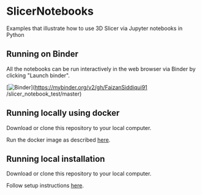 # SlicerNotebooks

Examples that illustrate how to use 3D Slicer via Jupyter notebooks in Python

## Running on Binder

All the notebooks can be run interactively in the web browser via Binder by clicking "Launch binder".

[![Binder](https://mybinder.org/badge.svg)](https://mybinder.org/v2/gh/FaizanSiddiqui91
/slicer_notebook_test/master)

## Running locally using docker

Download or clone this repository to your local computer.

Run the docker image as described [here](https://github.com/Slicer/SlicerDocker/blob/master/README.rst#usage-of-slicer-notebook-image).

## Running local installation

Download or clone this repository to your local computer.

Follow setup instructions [here](https://github.com/Slicer/SlicerJupyter#option-3-install-slicer-and-jupyter-on-your-own-computer).
